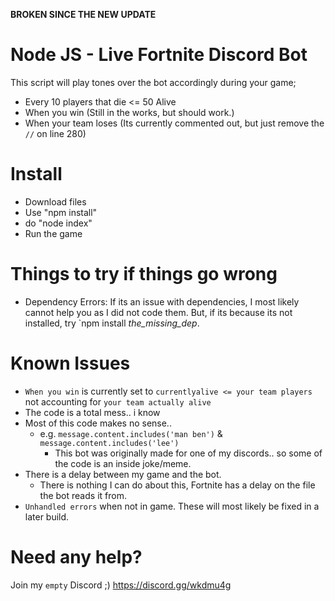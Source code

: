 **BROKEN SINCE THE NEW UPDATE**

# Node JS - Live Fortnite Discord Bot
This script will play tones over the bot accordingly during your game;
* Every 10 players that die <= 50 Alive
* When you win (Still in the works, but should work.)
* When your team loses (Its currently commented out, but just remove the `//` on line 280)

# Install
* Download files
* Use "npm install"
* do "node index"
* Run the game

# Things to try if things go wrong
* Dependency Errors: 
If its an issue with dependencies, I most likely cannot help you as I did not code them. But, if its because its not installed, try `npm install *the_missing_dep*.

# Known Issues
* `When you win` is currently set to `currentlyalive <= your team players` not accounting for `your team actually alive`
* The code is a total mess.. i know
* Most of this code makes no sense..
  * e.g. `message.content.includes('man ben')` & `message.content.includes('lee')`
     * This bot was originally made for one of my discords.. so some of the code is an inside joke/meme.
* There is a delay between my game and the bot.
  * There is nothing I can do about this, Fortnite has a delay on the file the bot reads it from. 
* `Unhandled errors` when not in game. These will most likely be fixed in a later build.
	 
# Need any help?
Join my `empty` Discord ;) https://discord.gg/wkdmu4g
